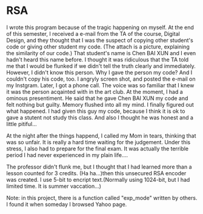# RSA

I wrote this program because of the tragic happening on myself.
At the end of this semester, I received a e-mail from the TA of the course, Digital Design,
and they thought that I was the suspect of copying other student's code or giving other student my code.
(The attach is a picture, explaining the similarity of our code.)
That student's name is Chen BAI XUN and I even hadn't heard this name before.
I thought it was ridiculous that the TA told me that I would be flunked if we didn't tell the truth clearly and immediately.
However, I didn't know this person. Why I gave the person my code? And I couldn't copy his code, too.
I angryly screen shot, and posted the e-mail on my Instgram.
Later, I got a phone call.
The voice was so familiar that I knew it was the person acqainted with in the art club.
At the moment, I had a ominous presentiment.
He said that he gave Chen BAI XUN my code and felt nothing but guilty.
Memory flushed into all my mind. I finally figured out what happened.
I had given this guy my code, because I think it is ok to gave a stutent not study this class.
And also I thought he was honest and a little pitiful...

At the night after the things happend, I called my Mom in tears, thinking that was so unfair.
It is really a hard time waiting for the judgement.
Under this stress, I also had to prepare for the final exam.
It was actually the terrible period I had never experienced in my plain life....

The professor didn't flunk me, but I thought that I had learned more than a lesson counted for 3 credits.
(Ha ha...)then this unsecured RSA encoder was created.
I use 5-bit to encript text.(Normally using 1024-bit, but I had limited time. It is summer vaccation...)

Note: in this project, there is a function called "exp_mode" written by others. I found it when someday I browsed Yahoo page.
